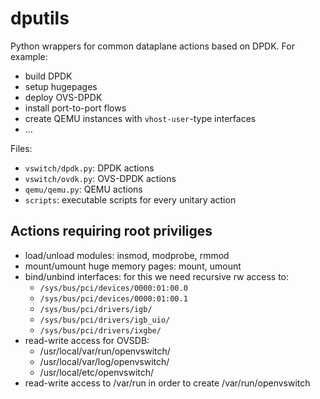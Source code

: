 # dputils

Python wrappers for common dataplane actions based on DPDK. 
For example:
- build DPDK
- setup hugepages
- deploy OVS-DPDK
- install port-to-port flows
- create QEMU instances with `vhost-user`-type interfaces
- ...

Files:
- `vswitch/dpdk.py`: DPDK actions
- `vswitch/ovdk.py`: OVS-DPDK actions 
- `qemu/qemu.py`: QEMU actions
- `scripts`: executable scripts for every unitary action

## Actions requiring root priviliges
- load/unload modules: insmod, modprobe, rmmod
- mount/umount huge memory pages: mount, umount
- bind/unbind interfaces: for this we need recursive rw access to:
   - `/sys/bus/pci/devices/0000:01:00.0`
   - `/sys/bus/pci/devices/0000:01:00.1`
   - `/sys/bus/pci/drivers/igb/`
   - `/sys/bus/pci/drivers/igb_uio/`
   - `/sys/bus/pci/drivers/ixgbe/`
- read-write access for OVSDB:
   - /usr/local/var/run/openvswitch/
   - /usr/local/var/log/openvswitch/
   - /usr/local/etc/openvswitch/
- read-write access to /var/run in order to create /var/run/openvswitch
